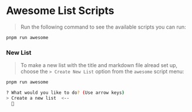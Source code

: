 # Awesome List Scripts

> Run the following command to see the available scripts you can run:

```bash
pnpm run awesome
```

### New List

> To make a new list with the title and markdown file alread set up, choose the
> `> Create New List` option from the `awesome` script menu:

```bash
pnpm run awesome

? What would you like to do? (Use arrow keys)
> Create a new list  <--
  🍿
```
